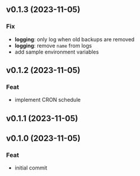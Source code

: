 ## v0.1.3 (2023-11-05)

### Fix

- **logging**: only log when old backups are removed
- **logging**: remove `name` from logs
- add sample environment variables

## v0.1.2 (2023-11-05)

### Feat

- implement CRON schedule

## v0.1.1 (2023-11-05)

## v0.1.0 (2023-11-05)

### Feat

- initial commit
